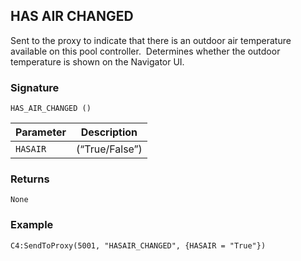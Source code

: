 ## HAS AIR CHANGED

Sent to the proxy to indicate that there is an outdoor air temperature available on this pool controller.  Determines whether the outdoor temperature is shown on the Navigator UI.


### Signature

`HAS_AIR_CHANGED ()`


| Parameter | Description |
| --- | --- |
| `HASAIR` | (“True/False”) |


### Returns

`None`


### Example

`C4:SendToProxy(5001, "HASAIR_CHANGED", {HASAIR = "True"})`
